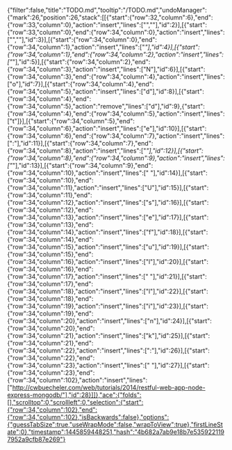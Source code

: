 {"filter":false,"title":"TODO.md","tooltip":"/TODO.md","undoManager":{"mark":26,"position":26,"stack":[[{"start":{"row":32,"column":6},"end":{"row":33,"column":0},"action":"insert","lines":["",""],"id":2}],[{"start":{"row":33,"column":0},"end":{"row":34,"column":0},"action":"insert","lines":["",""],"id":3}],[{"start":{"row":34,"column":0},"end":{"row":34,"column":1},"action":"insert","lines":["*"],"id":4}],[{"start":{"row":34,"column":1},"end":{"row":34,"column":2},"action":"insert","lines":["*"],"id":5}],[{"start":{"row":34,"column":2},"end":{"row":34,"column":3},"action":"insert","lines":["N"],"id":6}],[{"start":{"row":34,"column":3},"end":{"row":34,"column":4},"action":"insert","lines":["o"],"id":7}],[{"start":{"row":34,"column":4},"end":{"row":34,"column":5},"action":"insert","lines":["d"],"id":8}],[{"start":{"row":34,"column":4},"end":{"row":34,"column":5},"action":"remove","lines":["d"],"id":9},{"start":{"row":34,"column":4},"end":{"row":34,"column":5},"action":"insert","lines":["t"]}],[{"start":{"row":34,"column":5},"end":{"row":34,"column":6},"action":"insert","lines":["e"],"id":10}],[{"start":{"row":34,"column":6},"end":{"row":34,"column":7},"action":"insert","lines":[":"],"id":11}],[{"start":{"row":34,"column":7},"end":{"row":34,"column":8},"action":"insert","lines":["*"],"id":12}],[{"start":{"row":34,"column":8},"end":{"row":34,"column":9},"action":"insert","lines":["*"],"id":13}],[{"start":{"row":34,"column":9},"end":{"row":34,"column":10},"action":"insert","lines":[" "],"id":14}],[{"start":{"row":34,"column":10},"end":{"row":34,"column":11},"action":"insert","lines":["U"],"id":15}],[{"start":{"row":34,"column":11},"end":{"row":34,"column":12},"action":"insert","lines":["s"],"id":16}],[{"start":{"row":34,"column":12},"end":{"row":34,"column":13},"action":"insert","lines":["e"],"id":17}],[{"start":{"row":34,"column":13},"end":{"row":34,"column":14},"action":"insert","lines":["f"],"id":18}],[{"start":{"row":34,"column":14},"end":{"row":34,"column":15},"action":"insert","lines":["u"],"id":19}],[{"start":{"row":34,"column":15},"end":{"row":34,"column":16},"action":"insert","lines":["l"],"id":20}],[{"start":{"row":34,"column":16},"end":{"row":34,"column":17},"action":"insert","lines":[" "],"id":21}],[{"start":{"row":34,"column":17},"end":{"row":34,"column":18},"action":"insert","lines":["l"],"id":22}],[{"start":{"row":34,"column":18},"end":{"row":34,"column":19},"action":"insert","lines":["i"],"id":23}],[{"start":{"row":34,"column":19},"end":{"row":34,"column":20},"action":"insert","lines":["n"],"id":24}],[{"start":{"row":34,"column":20},"end":{"row":34,"column":21},"action":"insert","lines":["k"],"id":25}],[{"start":{"row":34,"column":21},"end":{"row":34,"column":22},"action":"insert","lines":[":"],"id":26}],[{"start":{"row":34,"column":22},"end":{"row":34,"column":23},"action":"insert","lines":[" "],"id":27}],[{"start":{"row":34,"column":23},"end":{"row":34,"column":102},"action":"insert","lines":["http://cwbuecheler.com/web/tutorials/2014/restful-web-app-node-express-mongodb/"],"id":28}]]},"ace":{"folds":[],"scrolltop":0,"scrollleft":0,"selection":{"start":{"row":34,"column":102},"end":{"row":34,"column":102},"isBackwards":false},"options":{"guessTabSize":true,"useWrapMode":false,"wrapToView":true},"firstLineState":0},"timestamp":1445859448251,"hash":"4b682a7ab9e18b7e5359221197952a9cfb87e269"}